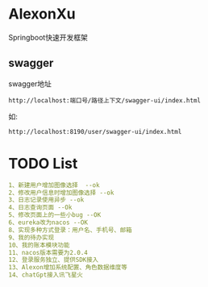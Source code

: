 # AlexonXu
  Springboot快速开发框架

## swagger
swagger地址
```shell
http://localhost:端口号/路径上下文/swagger-ui/index.html
```
如:
```shell
http://localhost:8190/user/swagger-ui/index.html
```

# TODO List
```yaml
1、新建用户增加图像选择  --ok
2、修改用户信息时增加图像选择 --ok
3、日志记录使用异步 --ok
4、日志查询页面 --Ok
5、修改页面上的一些小bug --OK
6、eureka改为nacos --OK
8、实现多种方式登录：用户名、手机号、邮箱
9、我的待办实现
10、我的账本模块功能
11、nacos版本需要为2.0.4
12、登录服务独立、提供SDK接入
13、Alexon增加系统配置、角色数据维度等
14、chatGpt接入讯飞星火
```


